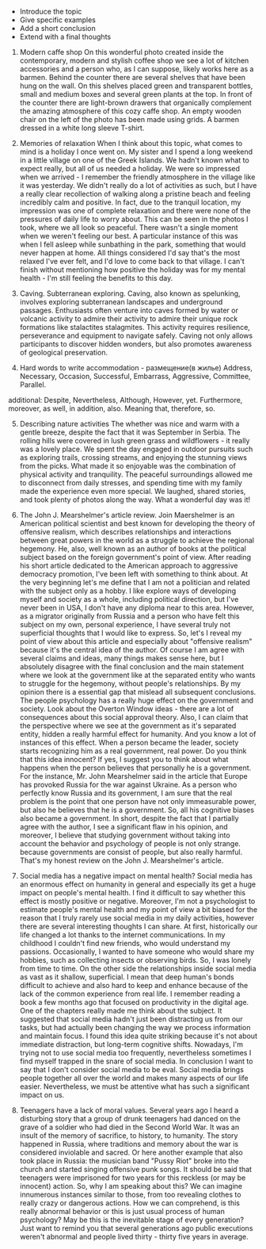 
- Introduce the topic
- Give specific  examples 
- Add a short conclusion
- Extend with a final thoughts





1. Modern caffe shop
On this wonderful photo created inside the contemporary, modern and stylish coffee shop we see a lot of kitchen accessories and a person who, as I can suppose, likely works here as a barmen. Behind the counter there are several shelves that have been hung on the wall. On this shelves placed green and transparent bottles, small and medium boxes and several green plants at the top. In front of the counter there are light-brown drawers that organically complement the amazing atmosphere of this cozy caffe shop. An empty wooden chair on the left of the photo has been made using grids. A barmen dressed in a white long sleeve T-shirt. 


2. Memories of relaxation
When I think about this topic, what comes to mind is a holiday I once went on. My sister and I spend a long weekend in a little village on one of the Greek Islands. We hadn't known what to expect really, but all of us needed a holiday.
We were so impressed when we arrived - I remember the friendly atmosphere in the village like it was yesterday. We didn't really do a lot of activities as such, but I have a really clear recollection of walking along a pristine beach and feeling incredibly calm and positive. In fact, due to the tranquil location, my impression was one of complete relaxation and there were none of the pressures of daily life to worry about. 
This can be seen in the photos I took, where we all look so peaceful. There wasn't a single moment when we weren't feeling our best. A particular instance of this was when I fell asleep while sunbathing in the park, something that would never happen at home. 
All things considered I'd say that's the most relaxed I've ever felt, and I'd love to come back to that village. I can't finish without mentioning how positive the holiday was for my mental health - I'm still feeling the benefits to this day. 

3. Caving. Subterranean exploring.
Caving, also known as spelunking, involves exploring subterranean landscapes and underground passages. Enthusiasts often venture into caves formed by water or volcanic activity to admire their activity to admire their unique rock formations like stalactites stalagmites. This activity requires resilience, perseverance and equipment to navigate safely. Caving not only allows participants to discover hidden wonders, but also promotes awareness of geological preservation. 

4. Hard words to write
accommodation - размещение(в жилье)
Address, Necessary, Occasion, Successful, Embarrass, Aggressive, Committee, Parallel.

additional:
Despite, Nevertheless, Although, However, yet.
Furthermore, moreover, as well, in addition, also.
Meaning that, therefore, so.

5. Describing nature activities
The whether was nice and warm with a gentle breeze, despite the fact that it was September in Serbia. The rolling hills were covered in lush green grass and wildflowers - it really was a lovely place. We spent the day engaged in outdoor pursuits such as exploring trails, crossing streams, and enjoying the stunning views from the picks. 
What made it so enjoyable was the combination of physical activity and tranquility. The peaceful surroundings allowed me to disconnect from daily stresses, and spending time with my family made the experience even more special. We laughed, shared stories, and took plenty of photos along the way. What a wonderful day was it! 

6. The John J. Mearshelmer's article review.
Join Maershelmer is an American political scientist and best known for developing the theory of offensive realism, which describes relationships and interactions between great powers in the world as a struggle to achieve the regional hegemony. He, also, well known as an author of books at the political subject based on the foreign government's point of view. 
After reading his short article dedicated to the American approach to aggressive democracy promotion, I've been left with something to think about. 
At the very beginning  let's me define that I am not a politician and related with the subject only as a hobby. I like explore ways of developing myself and society as a whole, including political direction, but I've never been in USA, I don't have any diploma near to this area. However, as a migrator originally from Russia and a person who have felt this subject on my own, personal experience, I have several truly not superficial thoughts that I would like to express. 
So, let's I reveal my point of view about this article and especially about "offensive realism" because it's the central idea of the author. 
Of course I am agree with several claims and ideas, many things makes sense here, but I absolutely disagree with the final conclusion and the main statement where we look at the government like at the separated entity who wants to struggle for the hegemony, without people's relationships. 
By my opinion there is a essential gap that mislead all subsequent conclusions. The people psychology has a really huge effect on the government and society. Look about the Overton Window ideas - there are a lot of consequences about this social approval theory. 
Also, I can claim that the perspective where we see at the government as it's separated entity, hidden a really harmful effect for humanity. And you know a lot of instances of this effect.
When a person became the leader, society starts recognizing him as a real government, real power. Do you think that this idea innocent? If yes, I suggest you to think about what happens when the person believes that personally he is a government. 
For the instance, Mr. John Mearshelmer said in the article that Europe has provoked Russia for the war against Ukraine. As a person who perfectly know Russia and its government, I am sure that the real problem is the point that one person have not only immeasurable power, but also he believes that he is a government. So, all his cognitive biases also became a government. 
In short, despite the fact that I partially agree with the author, I see a significant flaw in his opinion, and moreover, I believe that studying government without taking into account the behavior and psychology of people is not only strange. because governments are consist of people, but also really harmful. 
That's my honest review on the John J. Mearshelmer's article.

7. Social media has a negative impact on mental health?
Social media has an enormous effect on humanity in general and especially its get a huge impact on people's mental health. I find it difficult to say whether this effect is mostly positive or negative. 
Moreover, I'm not a psychologist to estimate people's mental health and my point of view a bit biased for the reason that I truly rarely use social media in my daily activities, however there are several interesting thoughts I can share. 
At first, historically our life changed a lot thanks to the internet communications. In my childhood I couldn't find new friends, who would understand my passions. Occasionally, I wanted to have someone who would share my hobbies, such as collecting insects or observing birds. So, I was lonely from time to time. 
On the other side the relationships inside social media as vast as it shallow, superficial. I mean that deep human's bonds difficult to achieve and also hard to keep and enhance because of the lack of the common experience from real life. 
I remember reading a book a few months ago that focused on productivity in the digital age. One of the chapters really made me think about the subject. It suggested that social media hadn't just been distracting us from our tasks, but had actually been changing the way we process information and maintain focus. I found this idea quite striking because it's not about immediate distraction, but long-term cognitive shifts. 
Nowadays, I'm trying not to use social media too frequently, nevertheless sometimes I find myself trapped in the snare of social media. 
In conclusion I want to say that I don't consider social media to be eval. Social media brings people together all over the world and makes many aspects of our life easier. Nevertheless, we must be attentive what has such a significant impact on us. 

8. Teenagers have a lack of moral values.
Several years ago I heard a disturbing story that a group of drunk teenagers had danced on the grave of a soldier who had died in the Second World War. 
It was an insult of the memory of sacrifice, to history, to humanity. 
The story happened in Russia, where traditions and memory about the war is considered inviolable and sacred. 
Or here another example that also took place in Russia: the musician band "Pussy Riot" broke into the church and started singing offensive punk songs. It should be said that teenagers were imprisoned for two years for this reckless (or may be innocent) action.
So, why I am speaking about this? We can imagine innumerous instances similar to those, from too revealing clothes to really crazy or dangerous actions. How we can comprehend, is this really abnormal behavior or this is just usual process of human psychology? May be this is the inevitable stage of every generation? 
Just want to remind you that several generations ago public executions weren't abnormal and people lived thirty - thirty five years in average. 